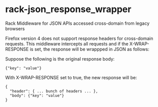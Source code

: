 rack-json_response_wrapper
==========================

Rack Middleware for JSON APIs accessed cross-domain from legacy browsers

Firefox version 4 does not support response headers for cross-domain requests. This middleware intercepts all requests and if the X-WRAP-RESPONSE is set, the response will be wrappped in JSON as follows:

Suppose the following is the original response body:

    {"key": "value"}
    
With X-WRAP-RESPONSE set to true, the new response will be:

    {
      "header": { ... bunch of headers ... },
      "body": {"key": "value"}
    }
